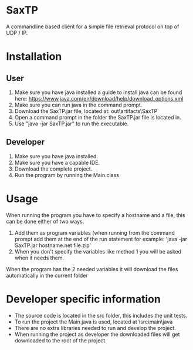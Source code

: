 # SaxTP
A commandline based client for a simple file retrieval protocol on top of UDP / IP.

# Installation
## User
1. Make sure you have java installed
  a guide to install java can be found here: https://www.java.com/en/download/help/download_options.xml
2. Make sure you can run java in the command prompt.
3. Download the SaxTP.jar file, located at: out\artifacts\SaxTP
4. Open a command prompt in the folder the SaxTP.jar file is located in.
5. Use "java -jar SaxTP.jar" to run the executable.

## Developer
1. Make sure you have java installed.
2. Make sure you have a capable IDE.
3. Download the complete project.
4. Run the program by running the Main.class

# Usage
When running the program you have to specify a hostname and a file, this can be done either of two ways.

1. Add them as program variables (when running from the command prompt add them at the end of the run statement for example: 'java -jar SaxTP.jar hostname.net file.zip'
2. When you don't specify the variables like method 1 you will be asked when it needs them.

When the program has the 2 needed variables it will download the files automatically in the current folder

# Developer specific information
* The source code is located in the src folder, this includes the unit tests.
* To run the project the Main.java is used, located at \src\main\java
* There are no extra libraries needed to run and develop the project.
* When running the project as developer the downloaded files will get downloaded to the root of the project.
